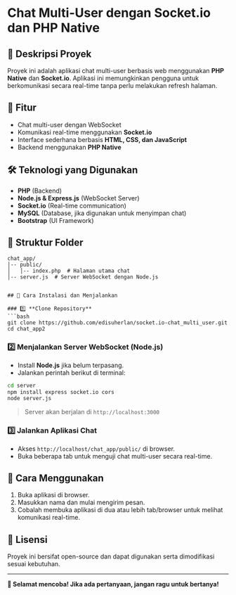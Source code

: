 # Chat Multi-User dengan Socket.io dan PHP Native

## 📌 Deskripsi Proyek
Proyek ini adalah aplikasi chat multi-user berbasis web menggunakan **PHP Native** dan **Socket.io**. Aplikasi ini memungkinkan pengguna untuk berkomunikasi secara real-time tanpa perlu melakukan refresh halaman.

## 🚀 Fitur
- Chat multi-user dengan WebSocket
- Komunikasi real-time menggunakan **Socket.io**
- Interface sederhana berbasis **HTML, CSS, dan JavaScript**
- Backend menggunakan **PHP Native**

## 🛠️ Teknologi yang Digunakan
- **PHP** (Backend)
- **Node.js & Express.js** (WebSocket Server)
- **Socket.io** (Real-time communication)
- **MySQL** (Database, jika digunakan untuk menyimpan chat)
- **Bootstrap** (UI Framework)

## 📂 Struktur Folder
```
chat_app/
│-- public/
│   │-- index.php  # Halaman utama chat
│-- server.js  # Server WebSocket dengan Node.js


## 🔧 Cara Instalasi dan Menjalankan

### 1️⃣ **Clone Repository**
```bash
git clone https://github.com/edisuherlan/socket.io-chat_multi_user.git
cd chat_app2
```

### 2️⃣ **Menjalankan Server WebSocket (Node.js)**
- Install **Node.js** jika belum terpasang.
- Jalankan perintah berikut di terminal:
```bash
cd server
npm install express socket.io cors
node server.js
```

> Server akan berjalan di `http://localhost:3000`

### 3️⃣ **Jalankan Aplikasi Chat**
- Akses `http://localhost/chat_app/public/` di browser.
- Buka beberapa tab untuk menguji chat multi-user secara real-time.

## 🎯 Cara Menggunakan
1. Buka aplikasi di browser.
2. Masukkan nama dan mulai mengirim pesan.
3. Cobalah membuka aplikasi di dua atau lebih tab/browser untuk melihat komunikasi real-time.

## 📜 Lisensi
Proyek ini bersifat open-source dan dapat digunakan serta dimodifikasi sesuai kebutuhan.

---
**🚀 Selamat mencoba! Jika ada pertanyaan, jangan ragu untuk bertanya!**

